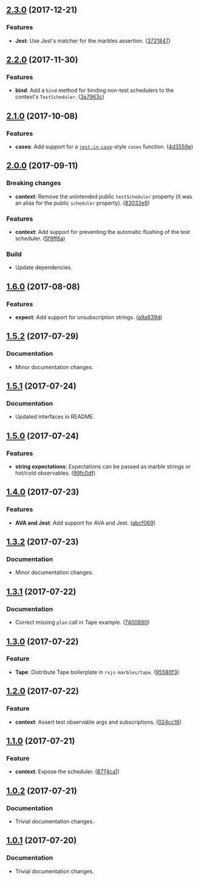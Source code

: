 <a name="2.3.0"></a>
## [2.3.0](https://github.com/cartant/rxjs-marbles/compare/v2.2.0...v2.3.0) (2017-12-21)

### Features

* **Jest**: Use Jest's matcher for the marbles assertion. ([3721847](https://github.com/cartant/rxjs-marbles/commit/3721847))

<a name="2.2.0"></a>
## [2.2.0](https://github.com/cartant/rxjs-marbles/compare/v2.1.0...v2.2.0) (2017-11-30)

### Features

* **bind**: Add a `bind` method for binding non-test schedulers to the context's `TestScheduler`. ([3a7963c](https://github.com/cartant/rxjs-marbles/commit/3a7963c))

<a name="2.1.0"></a>
## [2.1.0](https://github.com/cartant/rxjs-marbles/compare/v2.0.0...v2.1.0) (2017-10-08)

### Features

* **cases**: Add support for a [`jest-in-case`](https://github.com/Thinkmill/jest-in-case)-style `cases` function. ([4d3559e](https://github.com/cartant/rxjs-marbles/commit/4d3559e))

<a name="2.0.0"></a>
## [2.0.0](https://github.com/cartant/rxjs-marbles/compare/v1.6.0...v2.0.0) (2017-09-11)

### Breaking changes

* **context**: Remove the unintended public `testScheduler` property (it was an alias for the public `scheduler` property).  ([83032e9](https://github.com/cartant/rxjs-marbles/commit/83032e9))

### Features

* **context**: Add support for preventing the automatic flushing of the test scheduler. ([5f9ff6a](https://github.com/cartant/rxjs-marbles/commit/5f9ff6a))

### Build

* Update dependencies.

<a name="1.6.0"></a>
## [1.6.0](https://github.com/cartant/rxjs-marbles/compare/v1.5.2...v1.6.0) (2017-08-08)

### Features

* **expect**: Add support for unsubscription strings. ([a9a839d](https://github.com/cartant/rxjs-marbles/commit/a9a839d))

<a name="1.5.2"></a>
## [1.5.2](https://github.com/cartant/rxjs-marbles/compare/v1.5.1...v1.5.2) (2017-07-29)

### Documentation

* Minor documentation changes.

<a name="1.5.1"></a>
## [1.5.1](https://github.com/cartant/rxjs-marbles/compare/v1.5.0...v1.5.1) (2017-07-24)

### Documentation

* Updated interfaces in README.

<a name="1.5.0"></a>
## [1.5.0](https://github.com/cartant/rxjs-marbles/compare/v1.4.0...v1.5.0) (2017-07-24)

### Features

* **string expectations**: Expectations can be passed as marble strings or hot/cold observables. ([99fc0df](https://github.com/cartant/rxjs-marbles/commit/99fc0df))

<a name="1.4.0"></a>
## [1.4.0](https://github.com/cartant/rxjs-marbles/compare/v1.3.2...v1.4.0) (2017-07-23)

### Features

* **AVA and Jest**: Add support for AVA and Jest. ([abcf069](https://github.com/cartant/rxjs-marbles/commit/abcf069))

<a name="1.3.2"></a>
## [1.3.2](https://github.com/cartant/rxjs-marbles/compare/v1.3.1...v1.3.2) (2017-07-23)

### Documentation

* Minor documentation changes.

<a name="1.3.1"></a>
## [1.3.1](https://github.com/cartant/rxjs-marbles/compare/v1.3.0...v1.3.1) (2017-07-22)

### Documentation

* Correct missing `plan` call in Tape example. ([7400890](https://github.com/cartant/rxjs-marbles/commit/7400890))

<a name="1.3.0"></a>
## [1.3.0](https://github.com/cartant/rxjs-marbles/compare/v1.2.0...v1.3.0) (2017-07-22)

### Feature

* **Tape**: Distribute Tape boilerplate in `rxjs-marbles/tape`. ([95580f3](https://github.com/cartant/rxjs-marbles/commit/95580f3))

<a name="1.2.0"></a>
## [1.2.0](https://github.com/cartant/rxjs-marbles/compare/v1.1.0...v1.2.0) (2017-07-22)

### Feature

* **context**: Assert test observable args and subscriptions. ([024cc16](https://github.com/cartant/rxjs-marbles/commit/024cc16))

<a name="1.1.0"></a>
## [1.1.0](https://github.com/cartant/rxjs-marbles/compare/v1.0.2...v1.1.0) (2017-07-21)

### Feature

* **context**: Expose the scheduler. ([8774ca1](https://github.com/cartant/rxjs-marbles/commit/8774ca1))

<a name="1.0.2"></a>
## [1.0.2](https://github.com/cartant/rxjs-marbles/compare/v1.0.1...v1.0.2) (2017-07-21)

### Documentation

* Trivial documentation changes.

<a name="1.0.1"></a>
## [1.0.1](https://github.com/cartant/rxjs-marbles/compare/v1.0.0...v1.0.1) (2017-07-20)

### Documentation

* Trivial documentation changes.